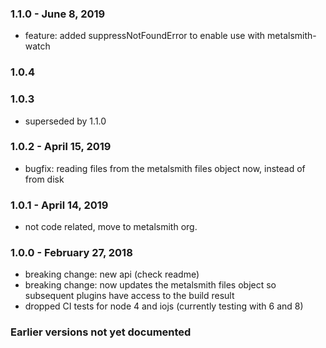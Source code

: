 ### 1.1.0 - June 8, 2019
* feature: added suppressNotFoundError to enable use with metalsmith-watch

### 1.0.4
### 1.0.3
* superseded by 1.1.0

### 1.0.2 - April 15, 2019
* bugfix: reading files from the metalsmith files object now, instead of from disk

### 1.0.1 - April 14, 2019
* not code related, move to metalsmith org.

### 1.0.0 - February 27, 2018
* breaking change: new api (check readme)
* breaking change: now updates the metalsmith files object so subsequent plugins have access to the build result
* dropped CI tests for node 4 and iojs (currently testing with 6 and 8)

### Earlier versions not yet documented
